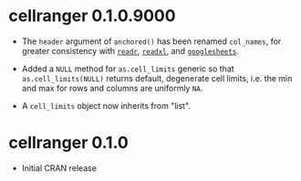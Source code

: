 # cellranger 0.1.0.9000

  * The `header` argument of `anchored()` has been renamed `col_names`, for greater consistency with [`readr`](https://github.com/hadley/readr), [`readxl`](https://github.com/hadley/readxl), and [`googlesheets`](https://github.com/jennybc/googlesheets/).

  * Added a `NULL` method for `as.cell_limits` generic so that `as.cell_limits(NULL)` returns default, degenerate cell limits, i.e. the min and max for rows and columns are uniformly `NA`.

  * A `cell_limits` object now inherits from "list".

# cellranger 0.1.0

  * Initial CRAN release
